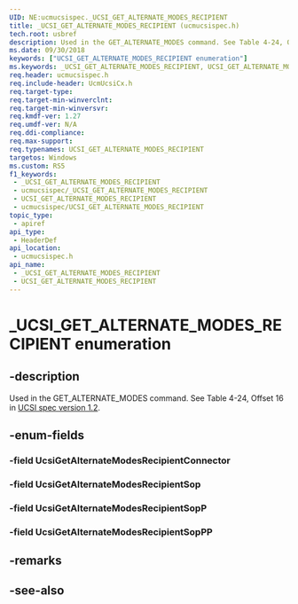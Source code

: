 ```yaml
---
UID: NE:ucmucsispec._UCSI_GET_ALTERNATE_MODES_RECIPIENT
title: _UCSI_GET_ALTERNATE_MODES_RECIPIENT (ucmucsispec.h)
tech.root: usbref
description: Used in the GET_ALTERNATE_MODES command. See Table 4-24, Offset 16.
ms.date: 09/30/2018
keywords: ["UCSI_GET_ALTERNATE_MODES_RECIPIENT enumeration"]
ms.keywords: _UCSI_GET_ALTERNATE_MODES_RECIPIENT, UCSI_GET_ALTERNATE_MODES_RECIPIENT,
req.header: ucmucsispec.h
req.include-header: UcmUcsiCx.h
req.target-type: 
req.target-min-winverclnt: 
req.target-min-winversvr: 
req.kmdf-ver: 1.27
req.umdf-ver: N/A
req.ddi-compliance: 
req.max-support: 
req.typenames: UCSI_GET_ALTERNATE_MODES_RECIPIENT
targetos: Windows
ms.custom: RS5
f1_keywords:
 - _UCSI_GET_ALTERNATE_MODES_RECIPIENT
 - ucmucsispec/_UCSI_GET_ALTERNATE_MODES_RECIPIENT
 - UCSI_GET_ALTERNATE_MODES_RECIPIENT
 - ucmucsispec/UCSI_GET_ALTERNATE_MODES_RECIPIENT
topic_type:
 - apiref
api_type:
 - HeaderDef
api_location:
 - ucmucsispec.h
api_name:
 - _UCSI_GET_ALTERNATE_MODES_RECIPIENT
 - UCSI_GET_ALTERNATE_MODES_RECIPIENT
---
```


# _UCSI_GET_ALTERNATE_MODES_RECIPIENT enumeration


## -description

Used in the GET_ALTERNATE_MODES command. See Table 4-24, Offset 16 in [UCSI spec version 1.2](https://www.intel.com/content/dam/www/public/us/en/documents/technical-specifications/usb-type-c-ucsi-spec.pdf).

## -enum-fields

### -field UcsiGetAlternateModesRecipientConnector 

### -field UcsiGetAlternateModesRecipientSop 

### -field UcsiGetAlternateModesRecipientSopP 

### -field UcsiGetAlternateModesRecipientSopPP 

## -remarks

## -see-also

